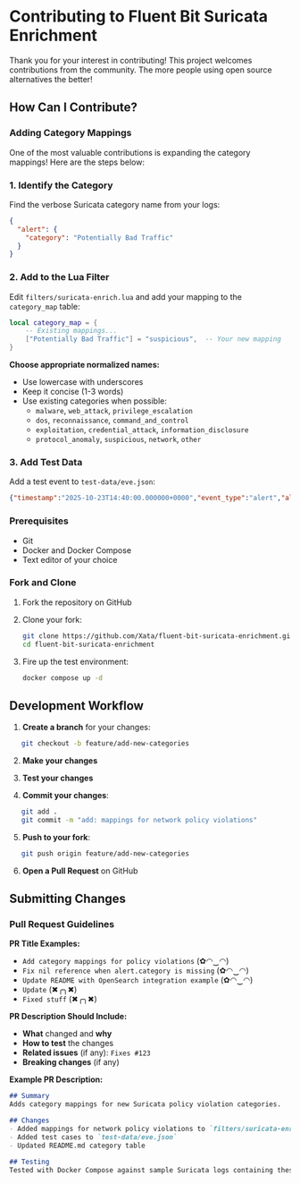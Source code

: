 # Contributing to Fluent Bit Suricata Enrichment

Thank you for your interest in contributing! This project welcomes contributions from the community. The more people using open source alternatives the better! 

## How Can I Contribute?

### Adding Category Mappings

One of the most valuable contributions is expanding the category mappings! Here are the steps below:

### 1. Identify the Category

Find the verbose Suricata category name from your logs:

```json
{
  "alert": {
    "category": "Potentially Bad Traffic"
  }
}
```

### 2. Add to the Lua Filter

Edit `filters/suricata-enrich.lua` and add your mapping to the `category_map` table:
```lua
local category_map = {
    -- Existing mappings...
    ["Potentially Bad Traffic"] = "suspicious",  -- Your new mapping
}
```

**Choose appropriate normalized names:**

- Use lowercase with underscores
- Keep it concise (1-3 words)
- Use existing categories when possible:
  - `malware`, `web_attack`, `privilege_escalation`
  - `dos`, `reconnaissance`, `command_and_control`
  - `exploitation`, `credential_attack`, `information_disclosure`
  - `protocol_anomaly`, `suspicious`, `network`, `other`

### 3. Add Test Data

Add a test event to `test-data/eve.json`:

```json
{"timestamp":"2025-10-23T14:40:00.000000+0000","event_type":"alert","alert":{"category":"Potentially Bad Traffic","severity":3}}
```

### Prerequisites

- Git
- Docker and Docker Compose
- Text editor of your choice

### Fork and Clone

1. Fork the repository on GitHub
2. Clone your fork:

    ```zsh
    git clone https://github.com/Xata/fluent-bit-suricata-enrichment.git
    cd fluent-bit-suricata-enrichment
    ```
3. Fire up the test environment:

    ```zsh
    docker compose up -d
    ```

## Development Workflow

1. **Create a branch** for your changes:
```bash
   git checkout -b feature/add-new-categories
```

2. **Make your changes**

3. **Test your changes**

4. **Commit your changes**:
```zsh
   git add .
   git commit -m "add: mappings for network policy violations"
```

5. **Push to your fork**:
```zsh
   git push origin feature/add-new-categories
```

6. **Open a Pull Request** on GitHub

## Submitting Changes

### Pull Request Guidelines

**PR Title Examples:**
- `Add category mappings for policy violations` (✿◠‿◠)
- `Fix nil reference when alert.category is missing` (✿◠‿◠)
- `Update README with OpenSearch integration example` (✿◠‿◠)
- `Update` (✖╭╮✖)
- `Fixed stuff` (✖╭╮✖)

**PR Description Should Include:**
- **What** changed and **why**
- **How to test** the changes
- **Related issues** (if any): `Fixes #123`
- **Breaking changes** (if any)

**Example PR Description:**
```markdown
## Summary
Adds category mappings for new Suricata policy violation categories.

## Changes
- Added mappings for network policy violations to `filters/suricata-enrich.lua`
- Added test cases to `test-data/eve.json`
- Updated README.md category table

## Testing
Tested with Docker Compose against sample Suricata logs containing these categories.

```
